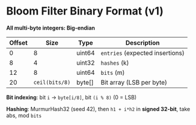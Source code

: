 # Bloom Filter Binary Format (v1)

**All multi-byte integers: Big-endian**

| Offset | Size | Type   | Description |
|-------|------|--------|-----------|
| 0     | 8    | uint64 | `entries` (expected insertions) |
| 8     | 4    | uint32 | `hashes` (k) |
| 12    | 8    | uint64 | `bits` (m) |
| 20    | `ceil(bits/8)` | byte[] | Bit array (LSB per byte) |

**Bit indexing**: bit `i` → `byte[i/8]`, bit `(i % 8)` (0 = LSB)

**Hashing**: MurmurHash32 (seed 42), then `h1 + i*h2` in **signed 32-bit**, take abs, mod `bits`